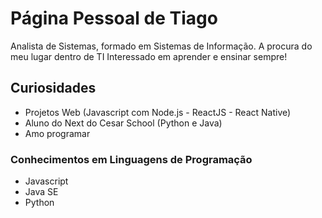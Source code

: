 # Página Pessoal de Tiago

Analista de Sistemas, formado em Sistemas de Informação.
A procura do meu lugar dentro de TI
Interessado em aprender e ensinar sempre!

## Curiosidades

 - Projetos Web (Javascript com Node.js - ReactJS - React Native)
 - Aluno do Next do Cesar School (Python e Java)
 - Amo programar

### Conhecimentos em Linguagens de Programação

 * Javascript
 * Java SE
 * Python


